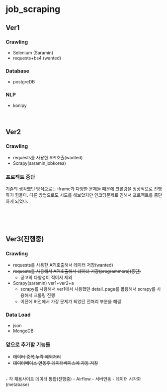 # job_scraping

## Ver1

### Crawling
- Selenium (Saramin)
- requests+bs4 (wanted)
### Database
- postgreDB
### NLP
- konlpy
<br><br><br>


## Ver2

### Crawling
- requests를 사용한 API호출(wanted)
- Scrapy(saramin,jobkorea)

### 프로젝트 중단
기존의 생각했던 방식으로는 iframe과 다양한 문제들 때문에 크롤링을 정상적으로 진행하기 힘들다. 
다른 방법으로도 시도를 해보았지만 인코딩문제로 인해서 프로젝트를 중단하게 되었다.

<br><br><br>
## Ver3(진행중)

### Crawling
- requests를 사용한 API호출해서 데이터 저장(wanted)
- ~~requests를 사용해서 API호출해서 데이터 저장(programmers)(중단)~~
  - 공고의 다양성이 적어서 제외
- Scrapy(saramin) ver1+ver2+a
  - scrapy를 사용해서 ver1에서 사용했던 detail_page를 활용해서 scrapy를 사용해서 크롤링 진행
  - 이전에 버전에서 가장 문제가 되었던 전처리 부분을 해결
  
### Data Load
- json
- MongoDB

### 앞으로 추가할 기능들
- ~~데이터 중복,누락 예외처리~~
- ~~데이터베이스 연동후 데이터베이스에 자동 저장~~
<br>
- 각 채용사이트 데이터 통합(진행중)
- Airflow
- 서버연동
- 데이터 시각화(metabase)



